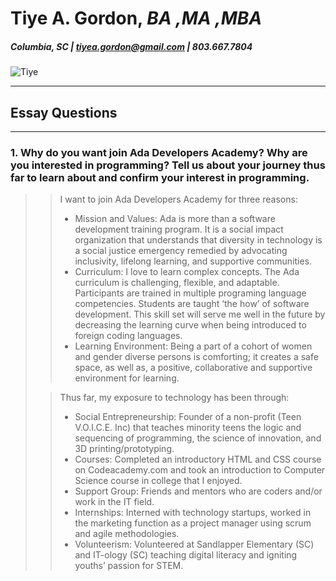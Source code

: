 # Tiye A. Gordon, _BA ,MA ,MBA_ 
##### Columbia, SC | tiyea.gordon@gmail.com | 803.667.7804 
>
![Tiye](http://theminorityeye.com/wp-content/uploads/2017/08/Tiye-Gordon.png)
>
>
>
___
## Essay Questions 
___
### 1. Why do you want join Ada Developers Academy? Why are you interested in programming? Tell us about your journey thus far to learn about and confirm your interest in programming.  
>
>> I want to join Ada Developers Academy for three reasons:  
>> *	Mission and Values: Ada is more than a software development training program. It is a social impact organization that understands that diversity in technology is a social justice emergency remedied by advocating inclusivity, lifelong learning, and supportive communities. 
>> *	Curriculum: I love to learn complex concepts. The Ada curriculum is challenging, flexible, and adaptable. Participants are trained in multiple programing language competencies. Students are taught ‘the how’ of software development. This skill set will serve me well in the future by decreasing the learning curve when being introduced to foreign coding languages.  
>> *	Learning Environment:  Being a part of a cohort of women and gender diverse persons is comforting; it creates a safe space, as well as, a positive, collaborative and supportive environment for learning.  
>
>>Thus far, my exposure to technology has been through:
>> *	Social Entrepreneurship: Founder of a non-profit (Teen V.O.I.C.E. Inc) that teaches minority teens the logic and sequencing of programming, the science of innovation, and 3D printing/prototyping. 
>> *	Courses: Completed an introductory HTML and CSS course on Codeacademy.com and took an introduction to Computer Science course in college that I enjoyed. 
>> *	Support Group: Friends and mentors who are coders and/or work in the IT field. 
>> *	Internships: Interned with technology startups, worked in the marketing function as a project manager using scrum and agile methodologies. 
>> *	Volunteerism: Volunteered at Sandlapper Elementary (SC) and IT-ology (SC) teaching digital literacy and igniting youths’ passion for STEM. 
